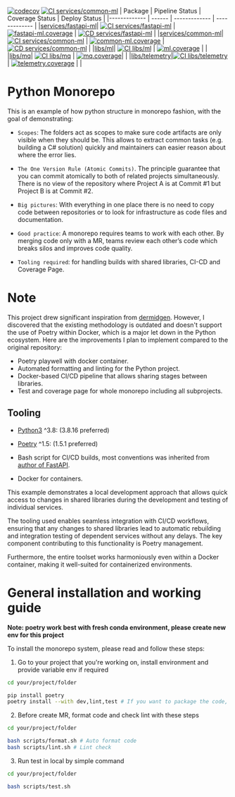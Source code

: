 
[![codecov](https://codecov.io/gh/haicheviet/python-monorepo/branch/main/graph/badge.svg)](https://codecov.io/gh/haicheviet/python-monorepo)
[![CI services/common-ml](https://github.com/haicheviet/python-monorepo/actions/workflows/ci-common-ml.yml/badge.svg?branch=main)](https://github.com/haicheviet/python-monorepo/actions/workflows/ci-common-ml.yml)
| Package      | Pipeline Status | Coverage Status | Deploy Status |
|------------- | ------ | ------------- | ------------- |
|[services/fastapi-ml](https://github.com/haicheviet/python-monorepo/tree/main/services/fastapi-ml)| [![CI services/fastapi-ml](https://github.com/haicheviet/python-monorepo/actions/workflows/ci-fastapi-ml.yml/badge.svg?branch=main)](https://github.com/haicheviet/python-monorepo/actions/workflows/ci-fastapi-ml.yml) | [![fastapi-ml.coverage](https://codecov.io/gh/haicheviet/python-monorepo/branch/main/graph/badge.svg?flag=fastapi-ml)](https://app.codecov.io/gh/haicheviet/python-monorepo/tree/main/services%2Ffastapi-ml) | [![CD services/fastapi-ml](https://github.com/haicheviet/python-monorepo/actions/workflows/cd-fastapi-ml.yml/badge.svg?branch=main)](https://github.com/haicheviet/python-monorepo/actions/workflows/cd-fastapi-ml.yml) |
|[services/common-ml](https://github.com/haicheviet/python-monorepo/tree/main/services/common-ml)| [![CI services/common-ml](https://github.com/haicheviet/python-monorepo/actions/workflows/ci-common-ml.yml/badge.svg?branch=main)](https://github.com/haicheviet/python-monorepo/actions/workflows/ci-common-ml.yml) | [![common-ml.coverage](https://codecov.io/gh/haicheviet/python-monorepo/branch/main/graph/badge.svg?flag=common-ml)](https://app.codecov.io/gh/haicheviet/python-monorepo/tree/main/services%2Fcommon-ml) | [![CD services/common-ml](https://github.com/haicheviet/python-monorepo/actions/workflows/cd-common-ml.yml/badge.svg?branch=main)](https://github.com/haicheviet/python-monorepo/actions/workflows/cd-common-ml.yml) |
|[libs/ml](https://github.com/haicheviet/python-monorepo/tree/main/libs/ml)| [![CI libs/ml](https://github.com/haicheviet/python-monorepo/actions/workflows/ci-lib-ml.yml/badge.svg?branch=main)](https://github.com/haicheviet/python-monorepo/actions/workflows/ci-lib-ml.yml) | [![ml.coverage](https://codecov.io/gh/haicheviet/python-monorepo/branch/main/graph/badge.svg?flag=ml)](https://app.codecov.io/gh/haicheviet/python-monorepo/tree/main/libs%2Fml%2Fml) | |
|[libs/mq](https://github.com/haicheviet/python-monorepo/tree/main/libs/mq)| [![CI libs/mq](https://github.com/haicheviet/python-monorepo/actions/workflows/ci-lib-mq.yml/badge.svg?branch=main)](https://github.com/haicheviet/python-monorepo/actions/workflows/ci-lib-mq.yml) | [![mq.coverage](https://codecov.io/gh/haicheviet/python-monorepo/branch/main/graph/badge.svg?flag=mq)](https://app.codecov.io/gh/haicheviet/python-monorepo/tree/main/libs%2Fmq%2Fmq)| |
|[libs/telemetry](https://github.com/haicheviet/python-monorepo/tree/main/libs/telemetry)|[![CI libs/telemetry](https://github.com/haicheviet/python-monorepo/actions/workflows/ci-lib-telemetry.yml/badge.svg?branch=main)](https://github.com/haicheviet/python-monorepo/actions/workflows/ci-lib-telemetry.yml) | [![telemetry.coverage](https://codecov.io/gh/haicheviet/python-monorepo/branch/main/graph/badge.svg?flag=telemetry)](https://app.codecov.io/gh/haicheviet/python-monorepo/tree/main/libs%2Ftelemetry%2Ftelemetry) |  |



# Python Monorepo

This is an example of how python structure in monorepo fashion, with the goal of demonstrating:

* `Scopes`: The folders act as scopes to make sure code artifacts are only visible when they should be. This allows to extract common tasks (e.g. building a C# solution) quickly and maintainers can easier reason about where the error lies.

* `The One Version Rule (Atomic Commits)`. The principle guarantee that you can commit atomically to both of related projects simultaneously. There is no view of the repository where Project A is at Commit #1 but Project B is at Commit #2.

* `Big pictures`: With everything in one place there is no need to copy code between repositories or to look for infrastructure as code files and documentation.

* `Good practice`: A monorepo requires teams to work with each other. By merging code only with a MR, teams review each other’s code which breaks silos and improves code quality.

* `Tooling required`: for handling builds with shared libraries, CI-CD and Coverage Page.


# Note

This project drew significant inspiration from [dermidgen](https://github.com/dermidgen/python-monorepo). However, I discovered that the existing methodology is outdated and doesn't support the use of Poetry within Docker, which is a major let down in the Python ecosystem. Here are the improvements I plan to implement compared to the original repository:

- Poetry playwell with docker container.
- Automated formatting and linting for the Python project.
- Docker-based CI/CD pipeline that allows sharing stages between libraries.
- Test and coverage page for whole monorepo including all subprojects.

## Tooling

* [Python3](https://docs.python.org/3/whatsnew/3.8.html) ^3.8: (3.8.16 preferred)

* [Poetry](https://python-poetry.org/) ^1.5: (1.5.1 preferred)

* Bash script for CI/CD builds, most conventions was inherited from [author of FastAPI](https://github.com/tiangolo/full-stack-fastapi-postgresql).

* Docker for containers.

This example demonstrates a local development approach that allows quick access to changes in shared libraries during the development and testing of individual services.

The tooling used enables seamless integration with CI/CD workflows, ensuring that any changes to shared libraries lead to automatic rebuilding and integration testing of dependent services without any delays. The key component contributing to this functionality is Poetry management.

Furthermore, the entire toolset works harmoniously even within a Docker container, making it well-suited for containerized environments.


# General installation and working guide
**Note: poetry work best with fresh conda environment, please create new env for this project**

To install the monorepo system, please read and follow these steps:

1. Go to your project that you're working on, install environment and provide variable env if required

```bash
cd your/project/folder

pip install poetry
poetry install --with dev,lint,test # If you want to package the code, poetry install is enough
```

2. Before create MR, format code and check lint with these steps

```bash
cd your/project/folder

bash scripts/format.sh # Auto format code
bash scripts/lint.sh # Lint check
```

3. Run test in local by simple command

```bash
cd your/project/folder

bash scripts/test.sh
```

